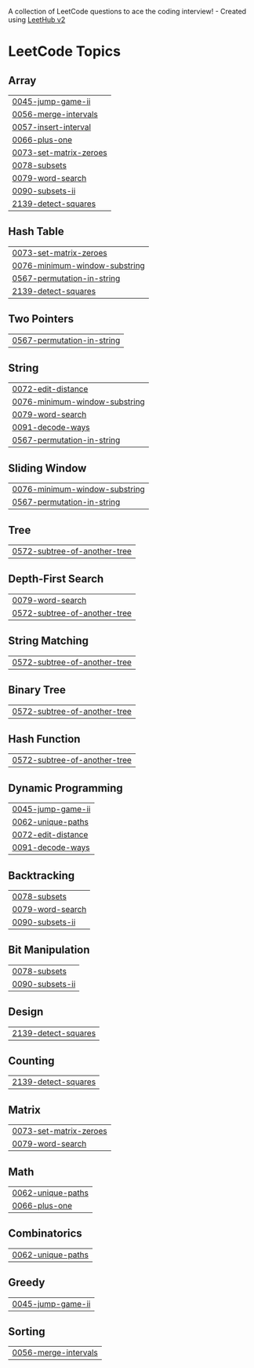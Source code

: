 A collection of LeetCode questions to ace the coding interview! - Created using [LeetHub v2](https://github.com/arunbhardwaj/LeetHub-2.0)
<!---LeetCode Topics Start-->
# LeetCode Topics
## Array
|  |
| ------- |
| [0045-jump-game-ii](https://github.com/ashbeljoshua/leetcode-solutions/tree/master/0045-jump-game-ii) |
| [0056-merge-intervals](https://github.com/ashbeljoshua/leetcode-solutions/tree/master/0056-merge-intervals) |
| [0057-insert-interval](https://github.com/ashbeljoshua/leetcode-solutions/tree/master/0057-insert-interval) |
| [0066-plus-one](https://github.com/ashbeljoshua/leetcode-solutions/tree/master/0066-plus-one) |
| [0073-set-matrix-zeroes](https://github.com/ashbeljoshua/leetcode-solutions/tree/master/0073-set-matrix-zeroes) |
| [0078-subsets](https://github.com/ashbeljoshua/leetcode-solutions/tree/master/0078-subsets) |
| [0079-word-search](https://github.com/ashbeljoshua/leetcode-solutions/tree/master/0079-word-search) |
| [0090-subsets-ii](https://github.com/ashbeljoshua/leetcode-solutions/tree/master/0090-subsets-ii) |
| [2139-detect-squares](https://github.com/ashbeljoshua/leetcode-solutions/tree/master/2139-detect-squares) |
## Hash Table
|  |
| ------- |
| [0073-set-matrix-zeroes](https://github.com/ashbeljoshua/leetcode-solutions/tree/master/0073-set-matrix-zeroes) |
| [0076-minimum-window-substring](https://github.com/ashbeljoshua/leetcode-solutions/tree/master/0076-minimum-window-substring) |
| [0567-permutation-in-string](https://github.com/ashbeljoshua/leetcode-solutions/tree/master/0567-permutation-in-string) |
| [2139-detect-squares](https://github.com/ashbeljoshua/leetcode-solutions/tree/master/2139-detect-squares) |
## Two Pointers
|  |
| ------- |
| [0567-permutation-in-string](https://github.com/ashbeljoshua/leetcode-solutions/tree/master/0567-permutation-in-string) |
## String
|  |
| ------- |
| [0072-edit-distance](https://github.com/ashbeljoshua/leetcode-solutions/tree/master/0072-edit-distance) |
| [0076-minimum-window-substring](https://github.com/ashbeljoshua/leetcode-solutions/tree/master/0076-minimum-window-substring) |
| [0079-word-search](https://github.com/ashbeljoshua/leetcode-solutions/tree/master/0079-word-search) |
| [0091-decode-ways](https://github.com/ashbeljoshua/leetcode-solutions/tree/master/0091-decode-ways) |
| [0567-permutation-in-string](https://github.com/ashbeljoshua/leetcode-solutions/tree/master/0567-permutation-in-string) |
## Sliding Window
|  |
| ------- |
| [0076-minimum-window-substring](https://github.com/ashbeljoshua/leetcode-solutions/tree/master/0076-minimum-window-substring) |
| [0567-permutation-in-string](https://github.com/ashbeljoshua/leetcode-solutions/tree/master/0567-permutation-in-string) |
## Tree
|  |
| ------- |
| [0572-subtree-of-another-tree](https://github.com/ashbeljoshua/leetcode-solutions/tree/master/0572-subtree-of-another-tree) |
## Depth-First Search
|  |
| ------- |
| [0079-word-search](https://github.com/ashbeljoshua/leetcode-solutions/tree/master/0079-word-search) |
| [0572-subtree-of-another-tree](https://github.com/ashbeljoshua/leetcode-solutions/tree/master/0572-subtree-of-another-tree) |
## String Matching
|  |
| ------- |
| [0572-subtree-of-another-tree](https://github.com/ashbeljoshua/leetcode-solutions/tree/master/0572-subtree-of-another-tree) |
## Binary Tree
|  |
| ------- |
| [0572-subtree-of-another-tree](https://github.com/ashbeljoshua/leetcode-solutions/tree/master/0572-subtree-of-another-tree) |
## Hash Function
|  |
| ------- |
| [0572-subtree-of-another-tree](https://github.com/ashbeljoshua/leetcode-solutions/tree/master/0572-subtree-of-another-tree) |
## Dynamic Programming
|  |
| ------- |
| [0045-jump-game-ii](https://github.com/ashbeljoshua/leetcode-solutions/tree/master/0045-jump-game-ii) |
| [0062-unique-paths](https://github.com/ashbeljoshua/leetcode-solutions/tree/master/0062-unique-paths) |
| [0072-edit-distance](https://github.com/ashbeljoshua/leetcode-solutions/tree/master/0072-edit-distance) |
| [0091-decode-ways](https://github.com/ashbeljoshua/leetcode-solutions/tree/master/0091-decode-ways) |
## Backtracking
|  |
| ------- |
| [0078-subsets](https://github.com/ashbeljoshua/leetcode-solutions/tree/master/0078-subsets) |
| [0079-word-search](https://github.com/ashbeljoshua/leetcode-solutions/tree/master/0079-word-search) |
| [0090-subsets-ii](https://github.com/ashbeljoshua/leetcode-solutions/tree/master/0090-subsets-ii) |
## Bit Manipulation
|  |
| ------- |
| [0078-subsets](https://github.com/ashbeljoshua/leetcode-solutions/tree/master/0078-subsets) |
| [0090-subsets-ii](https://github.com/ashbeljoshua/leetcode-solutions/tree/master/0090-subsets-ii) |
## Design
|  |
| ------- |
| [2139-detect-squares](https://github.com/ashbeljoshua/leetcode-solutions/tree/master/2139-detect-squares) |
## Counting
|  |
| ------- |
| [2139-detect-squares](https://github.com/ashbeljoshua/leetcode-solutions/tree/master/2139-detect-squares) |
## Matrix
|  |
| ------- |
| [0073-set-matrix-zeroes](https://github.com/ashbeljoshua/leetcode-solutions/tree/master/0073-set-matrix-zeroes) |
| [0079-word-search](https://github.com/ashbeljoshua/leetcode-solutions/tree/master/0079-word-search) |
## Math
|  |
| ------- |
| [0062-unique-paths](https://github.com/ashbeljoshua/leetcode-solutions/tree/master/0062-unique-paths) |
| [0066-plus-one](https://github.com/ashbeljoshua/leetcode-solutions/tree/master/0066-plus-one) |
## Combinatorics
|  |
| ------- |
| [0062-unique-paths](https://github.com/ashbeljoshua/leetcode-solutions/tree/master/0062-unique-paths) |
## Greedy
|  |
| ------- |
| [0045-jump-game-ii](https://github.com/ashbeljoshua/leetcode-solutions/tree/master/0045-jump-game-ii) |
## Sorting
|  |
| ------- |
| [0056-merge-intervals](https://github.com/ashbeljoshua/leetcode-solutions/tree/master/0056-merge-intervals) |
<!---LeetCode Topics End-->